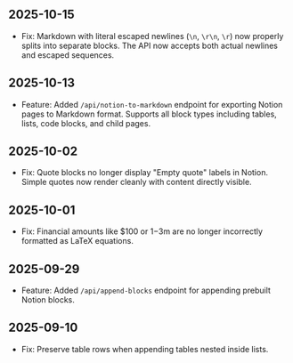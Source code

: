## 2025-10-15

- Fix: Markdown with literal escaped newlines (`\n`, `\r\n`, `\r`) now properly splits into separate blocks. The API now accepts both actual newlines and escaped sequences.

## 2025-10-13

- Feature: Added `/api/notion-to-markdown` endpoint for exporting Notion pages to Markdown format. Supports all block types including tables, lists, code blocks, and child pages.

## 2025-10-02

- Fix: Quote blocks no longer display "Empty quote" labels in Notion. Simple quotes now render cleanly with content directly visible.

## 2025-10-01

- Fix: Financial amounts like $100 or $1-$3m are no longer incorrectly formatted as LaTeX equations.

## 2025-09-29

- Feature: Added `/api/append-blocks` endpoint for appending prebuilt Notion blocks.

## 2025-09-10

- Fix: Preserve table rows when appending tables nested inside lists. 


